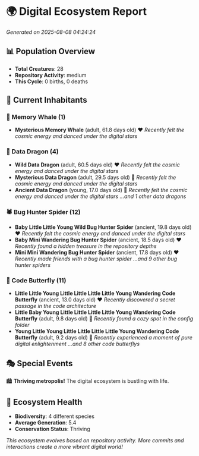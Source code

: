 # 🌍 Digital Ecosystem Report
*Generated on 2025-08-08 04:24:24*

## 📊 Population Overview
- **Total Creatures**: 28
- **Repository Activity**: medium
- **This Cycle**: 0 births, 0 deaths

## 👥 Current Inhabitants

### 🐋 Memory Whale (1)
- **Mysterious Memory Whale** (adult, 61.8 days old) ❤️
  *Recently felt the cosmic energy and danced under the digital stars*

### 🐉 Data Dragon (4)
- **Wild Data Dragon** (adult, 60.5 days old) ❤️
  *Recently felt the cosmic energy and danced under the digital stars*
- **Mysterious Data Dragon** (adult, 29.5 days old) 💚
  *Recently felt the cosmic energy and danced under the digital stars*
- **Ancient Data Dragon** (young, 17.0 days old) 💚
  *Recently felt the cosmic energy and danced under the digital stars*
  *...and 1 other data dragons*

### 🕷️ Bug Hunter Spider (12)
- **Baby Little Little Young Wild Bug Hunter Spider** (ancient, 19.8 days old) ❤️
  *Recently felt the cosmic energy and danced under the digital stars*
- **Baby Mini Wandering Bug Hunter Spider** (ancient, 18.5 days old) ❤️
  *Recently found a hidden treasure in the repository depths*
- **Mini Mini Wandering Bug Hunter Spider** (ancient, 17.8 days old) ❤️
  *Recently made friends with a bug hunter spider*
  *...and 9 other bug hunter spiders*

### 🦋 Code Butterfly (11)
- **Little Little Young Little Little Little Little Young Wandering Code Butterfly** (ancient, 13.0 days old) ❤️
  *Recently discovered a secret passage in the code architecture*
- **Little Baby Young Little Little Little Little Young Wandering Code Butterfly** (adult, 9.8 days old) 💛
  *Recently found a cozy spot in the config folder*
- **Young Little Young Little Little Little Little Young Wandering Code Butterfly** (adult, 9.2 days old) 💚
  *Recently experienced a moment of pure digital enlightenment*
  *...and 8 other code butterflys*

## 🎭 Special Events

🏙️ **Thriving metropolis!** The digital ecosystem is bustling with life.

## 🔬 Ecosystem Health
- **Biodiversity**: 4 different species
- **Average Generation**: 5.4
- **Conservation Status**: Thriving

*This ecosystem evolves based on repository activity. More commits and interactions create a more vibrant digital world!*